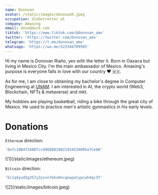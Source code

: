 ```yaml
---
name: Donovan
avatar: /static/images/donovanR.jpeg
occupation: Globetrotter at
company: Amaxing
email: dnvn@duck.com
tiktok: 'https://www.tiktok.com/@donovan_amx'
twitter: 'https://twitter.com/Donovan_amx'
telegram: 'https://t.me/donovan_amx'
whatsapp: 'https://wa.me/523344789565'
---
```


Hi my name is Donovan Riaño, yes with the letter ñ. Born in Oaxaca but living in Mexico City. I'm the main ambassador of Mexico. Amaxing's purpose is everyone falls in love with our country ❤️ 🇲🇽.

As for me, I am close to obtaining my bachelor's degree in Computer Engineering at [UNAM](https://www.unam.mx/). I am interested in AI, the crypto world (Web3, Blockchain, NFTs & metaverse) and mkt.

My hobbies are playing basketball, riding a bike through the great city of Mexico. He used to practice men's artistic gymnastics in his early levels.

# Donations

`Ethereum` direction:

```bash
'0xfc10B4f288Dfcc996EB819021934536095a7Ce90'
```

<div className="flex flex-wrap -mx-2 overflow-hidden xl:-mx-2">
  <div className="my-1 px-2 w-full overflow-hidden xl:my-1 xl:px-2 xl:w-1/2">
    ![1](/static/images/ethereum.jpeg)
  </div>
</div>

`Bitcoin` direction:

```bash
'bc1q4yud5g357y2ysxn7ekx0ncqnwpatypcwh4qc3f'
```

<div className="flex flex-wrap -mx-2 overflow-hidden xl:-mx-2">
  <div className="my-1 px-2 w-full overflow-hidden xl:my-1 xl:px-2 xl:w-1/2">
    ![2](/static/images/bitcoin.jpeg)
  </div>
</div>
